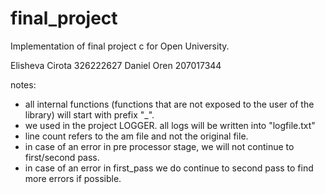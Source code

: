 # final_project
Implementation of final project c for Open University.

Elisheva Cirota 326222627
Daniel Oren 207017344

notes:
- all internal functions (functions that are not exposed to the user of the library) will start with prefix "_".
- we used in the project LOGGER. all logs will be written into "logfile.txt"
- line count refers to the am file and not the original file.
- in case of an error in pre processor stage, we will not continue to first/second pass.
- in case of an error in first_pass we do continue to second pass to find more errors if possible.



